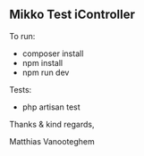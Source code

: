 ## Mikko Test iController

To run:

- composer install
- npm install
- npm run dev

Tests:
- php artisan test

Thanks & kind regards,

Matthias Vanooteghem
